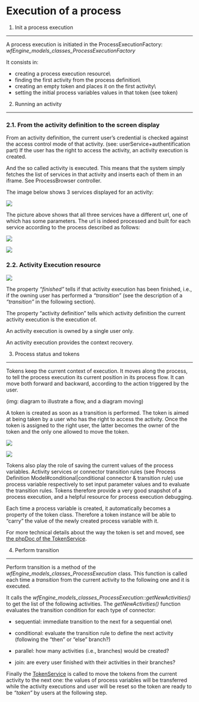 <!--
parent: 'Workflow Engine'
created_at: '2011-03-02 18:18:41'
updated_at: '2013-03-13 13:03:34'
authors:
    - 'Jérôme Bogaerts'
contributors:
    - 'Somsack Sipasseuth'
tags:
    - 'Workflow Engine'
-->

Execution of a process
======================

1. Init a process execution
---------------------------

A process execution is initiated in the ProcessExecutionFactory: *wfEngine_models_classes_ProcessExecutionFactory*<br/>

It consists in:<br/>

- creating a process execution resource\
- finding the first activity from the process definition\
- creating an empty token and places it on the first activity\
- setting the initial process variables values in that token (see token)

2. Running an activity
----------------------

### 2.1. From the activity definition to the screen display

From an activity definition, the current user’s credential is checked against the access control mode of that activity. (see: userService+authentification part) If the user has the right to access the activity, an activity execution is created.<br/>

And the so called activity is executed. This means that the system simply fetches the list of services in that activity and inserts each of them in an iframe. See ProcessBrowser controller.

The image below shows 3 services displayed for an activity:<br/>

![](../resources/services_in_iframe.png)

The picture above shows that all three services have a different url, one of which has some parameters. The url is indeed processed and built for each service according to the process described as follows:<br/>

![](../resources/build_the_service_url.png)<br/>

![](../resources/build_the_service_url_2.png)

### 2.2. Activity Execution resource

![](../resources/generis_actiivty_instance_resource.png)<br/>

The property *“finished”* tells if that activity execution has been finished, i.e., if the owning user has performed a *“transition”* (see the description of a *“transition”* in the following section).<br/>

The property “activity definition” tells which activity definition the current activity execution is the execution of.<br/>

An activity execution is owned by a single user only.<br/>

An activity execution provides the context recovery.

3. Process status and tokens
----------------------------

Tokens keep the current context of execution. It moves along the process, to tell the process execution its current position in its process flow. It can move both forward and backward, according to the action triggered by the user.<br/>

(img: diagram to illustrate a flow, and a diagram moving)

A token is created as soon as a transition is performed. The token is aimed at being taken by a user who has the right to access the activity. Once the token is assigned to the right user, the latter becomes the owner of the token and the only one allowed to move the token.<br/>

![](../resources/tokens1.png)<br/>

![](../resources/tokens2.png)

Tokens also play the role of saving the current values of the process variables. Activity services or connector transition rules (see Process Definition Model\#conditional|conditional connector & transition rule) use process variable respectively to set input parameter values and to evaluate the transition rules. Tokens therefore provide a very good snapshot of a process execution, and a helpful resource for process execution debugging.

Each time a process variable is created, it automatically becomes a property of the token class. Therefore a token instance will be able to “carry” the value of the newly created process variable with it.<br/>

For more technical details about the way the token is set and moved, see [the phpDoc of the TokenService](http://forge.tao.lu/docs/phpdoc/wfEngine/models_classes/wfEngine_models_classes_TokenService.html).

4. Perform transition
---------------------

Perform transition is a method of the *wfEngine_models_classes_ProcessExecution* class. This function is called each time a *transition* from the current activity to the following one and it is executed.<br/>

It calls the *wfEngine_models_classes_ProcessExecution::getNewActivities()* to get the list of the following activities. The *getNewActivities()* function evaluates the transition condition for each type of connector:<br/>

- sequential: immediate transition to the next for a sequential one\
- conditional: evaluate the transition rule to define the next activity (following the “then” or “else” branch?)<br/>

- parallel: how many activities (i.e., branches) would be created?<br/>

- join: are every user finished with their activities in their branches?<br/>

Finally the [TokenService](http://forge.tao.lu/docs/phpdoc/wfEngine/models_classes/wfEngine_models_classes_TokenService.html) is called to move the tokens from the current activity to the next one: the values of process variables will be transferred while the activity executions and user will be reset so the token are ready to be *“taken”* by users at the following step.


